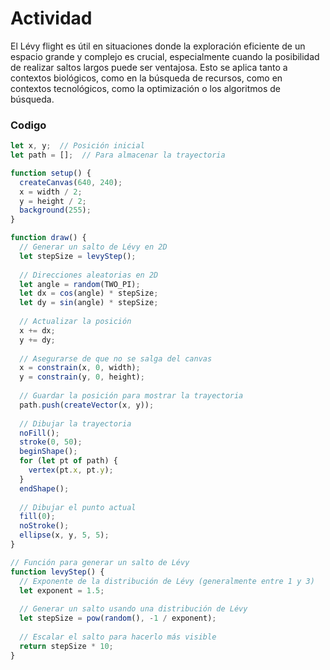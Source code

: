 # Actividad
El Lévy flight es útil en situaciones donde la exploración eficiente de un espacio grande y complejo es crucial, especialmente cuando la posibilidad de realizar saltos largos puede ser ventajosa. Esto se aplica tanto a contextos biológicos, como en la búsqueda de recursos, como en contextos tecnológicos, como la optimización o los algoritmos de búsqueda.

### Codigo
```javascript
let x, y;  // Posición inicial
let path = [];  // Para almacenar la trayectoria

function setup() {
  createCanvas(640, 240);
  x = width / 2;
  y = height / 2;
  background(255);
}

function draw() {
  // Generar un salto de Lévy en 2D
  let stepSize = levyStep();
  
  // Direcciones aleatorias en 2D
  let angle = random(TWO_PI);
  let dx = cos(angle) * stepSize;
  let dy = sin(angle) * stepSize;
  
  // Actualizar la posición
  x += dx;
  y += dy;
  
  // Asegurarse de que no se salga del canvas
  x = constrain(x, 0, width);
  y = constrain(y, 0, height);
  
  // Guardar la posición para mostrar la trayectoria
  path.push(createVector(x, y));
  
  // Dibujar la trayectoria
  noFill();
  stroke(0, 50);
  beginShape();
  for (let pt of path) {
    vertex(pt.x, pt.y);
  }
  endShape();
  
  // Dibujar el punto actual
  fill(0);
  noStroke();
  ellipse(x, y, 5, 5);
}

// Función para generar un salto de Lévy
function levyStep() {
  // Exponente de la distribución de Lévy (generalmente entre 1 y 3)
  let exponent = 1.5;
  
  // Generar un salto usando una distribución de Lévy
  let stepSize = pow(random(), -1 / exponent);
  
  // Escalar el salto para hacerlo más visible
  return stepSize * 10;
}
```
